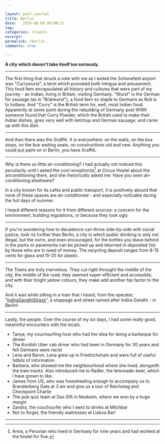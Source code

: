 ```yaml
---

layout: post-journal
title: Berlin
date:   2020-08-09 09:00:11
tag: 
categories: travels
excerpt: 
permalink: /berlin
comments: true

---
```


**A city which doesn't take itself too seriously.**

----


The first thing that struck a note with me as I exited the Schonefeld airport was "Currywurst", a term which provoked both intrigue and amusement. This food item encapsulated all history and cultures that were part of my journey -  an Indian, living in Britain, visiting Germany. "Wurst" is the German for sausage (as in "Bratwurst"), a food item so staple to Germans as Roti is to Indians. And "Curry" is the British term for, well, most Indian food. Apparently at some point during the rebuilding of Germany post WWII someone found that Curry Powder, which the British used to make their Indian dishes, goes very well with ketchup and German sausage, and came up with this dish.

-----


And then there was the Graffiti. It is everywhere: on the walls, on the bus stops, on the bus waiting seats, on constructions old and new. Anything you could put paint on in Berlin, you have Graffiti.

----

Why is there so little air-conditioning? I had actually not noticed this peculiarity until I asked the cool receptionist[^Anna] at Circus Hostel about the airconditioning there, and she rhetorically asked me: Have you seen air-conditioning elsehwere? 

[^Anna]: Anna, a Peruvian who lived in Germany for nine years and had worked at the hostel for five.

In a city known for its cafes and public transport, it is positively absurd that none of these spaces are air-conditioned - and especially noticable during the hot days of summer. 

I heard different reasons for it from different sources: a concern for the environment, building regulations, or because they look ugly.

-----

If you're wondering how to decadence can thrive side-by-side with social justice, look no further than Berlin, a city in which public drinking is only not illegal, but the norm, and even encouraged, for the bottles you leave behind in the parks or pavements can be picked up and returned in deposited (to) by those who are in need of money. The recycling deposit ranges from 8-15 cents for glass and 15-25 for plastic.


----


The Trams are truly marvelous. They cut right throught the middle of the city, the middle of the road; they seemed super-efficient and accessible; and with their  bright yellow colours, they make add another hip factor to the city.

And it was while sitting in a tram that I heard, from the operator, "[IndiraGandhiStraze](https://de.wikipedia.org/wiki/Indira-Gandhi-Stra%C3%9Fe)", a stoppage and street named after Indira Gandhi - in Berlin! 

---

Lastly, the people. Over the course of my six days, I had some really good, meaninful encounters with the locals. 

- Tanya, my couchsurfing host who had the idea for doing a barbeque for dinner
- The Kurdish Uber cab driver who had been in Germany for 30 years and felt Germans were racist
- Lena and Baron. Lena grew up in Friedrichshain and were full of useful tidbits of information
- Barbara, who showed me the neighbourhood where she lived, alongwith the train tracks. Also introduced me to Radler, the lemonade-beer, which I have grown to like. 
- James from US, who was freewheeling enough to accompany us to Brandenberg Gate at 3 am and give us a tour of Reichstag and Checkpoint Charlie
- The pub quiz team at Das Gift in Neukolm, where we won by a huge margin
- Zandra, the couchsurfer who I went to drinks at Milchbar
- Not to forget, the friendly waitresses at Lisboa Bar!


----







